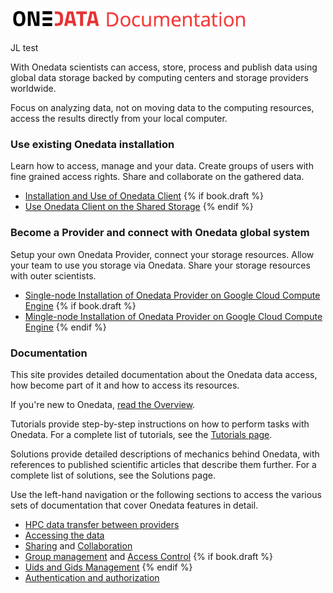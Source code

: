 <p align="left">
<img src="doc/img/heading.png" width="380">
</p>
 JL test

With Onedata scientists can access, store, process and publish data using global data storage backed by computing centers and storage providers worldwide.

Focus on analyzing data, not on moving data to the computing resources, access the results directly from your local computer.


### Use existing Onedata installation
Learn how to access, manage and your data. Create groups of users with fine grained access rights. Share and collaborate on the gathered data.

- [Installation and Use of Onedata Client](doc/tutorial/screencast_oneclient_remote.md)
{% if book.draft %}
- [Use Onedata Client on the Shared Storage]()
{% endif %}

### Become a Provider and connect with Onedata global system

Setup your own Onedata Provider, connect your storage resources. Allow your team to use you storage via Onedata. Share your storage resources with outer scientists.

- [Single-node Installation of Onedata Provider on Google Cloud Compute Engine]()
{% if book.draft %}
- [Mingle-node Installation of Onedata Provider on Google Cloud Compute Engine]()
{% endif %}

### Documentation
This site provides detailed documentation about the Onedata data access, how become part of it and how to access its resources.

If you're new to Onedata, [read the Overview](doc/overview.md).

Tutorials provide step-by-step instructions on how to perform tasks with Onedata. For a complete list of tutorials, see the [Tutorials page](doc/tutorials.md).

Solutions provide detailed descriptions of mechanics behind Onedata, with references to published scientific articles that describe them further. For a complete list of solutions, see the Solutions page.


Use the left-hand navigation or the following sections to access the various sets of documentation that cover Onedata features in detail.

- [HPC data transfer between providers](doc/solutions/rtransfer.md)
- [Accessing the data]()
- [Sharing](doc/data_sharing.md) and [Collaboration](doc/space_collaboration.md)
- [Group management](doc/group_management.md) and [Access Control](doc/access_control.md) {% if book.draft %}
- [Uids and Gids Management]() {% endif %}
- [Authentication and authorization](doc/solutions/authentication.md)

